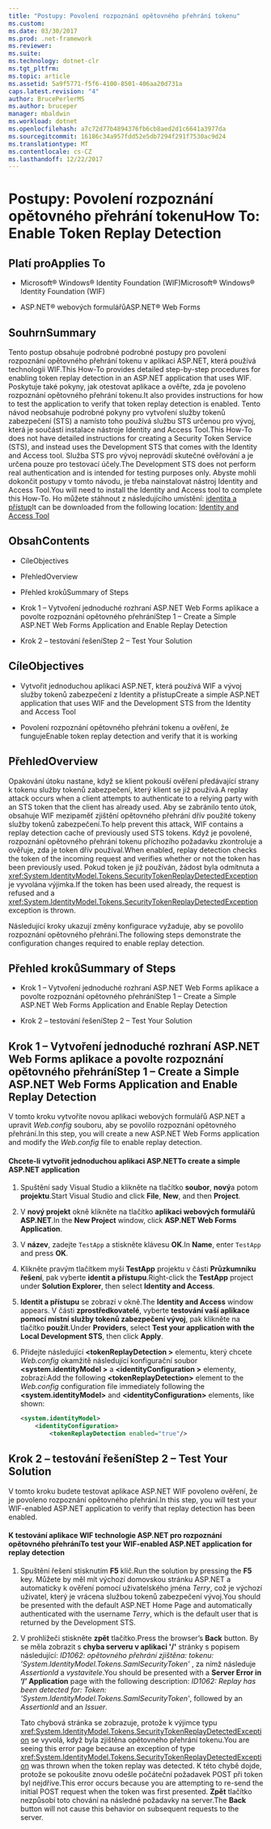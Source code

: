 ```yaml
---
title: "Postupy: Povolení rozpoznání opětovného přehrání tokenu"
ms.custom: 
ms.date: 03/30/2017
ms.prod: .net-framework
ms.reviewer: 
ms.suite: 
ms.technology: dotnet-clr
ms.tgt_pltfrm: 
ms.topic: article
ms.assetid: 5a9f5771-f5f6-4100-8501-406aa20d731a
caps.latest.revision: "4"
author: BrucePerlerMS
ms.author: bruceper
manager: mbaldwin
ms.workload: dotnet
ms.openlocfilehash: a7c72d77b4894376fb6cb8aed2d1c6641a3977da
ms.sourcegitcommit: 16186c34a957fdd52e5db7294f291f7530ac9d24
ms.translationtype: MT
ms.contentlocale: cs-CZ
ms.lasthandoff: 12/22/2017
---
```

# <a name="how-to-enable-token-replay-detection"></a><span data-ttu-id="d01a5-102">Postupy: Povolení rozpoznání opětovného přehrání tokenu</span><span class="sxs-lookup"><span data-stu-id="d01a5-102">How To: Enable Token Replay Detection</span></span>
## <a name="applies-to"></a><span data-ttu-id="d01a5-103">Platí pro</span><span class="sxs-lookup"><span data-stu-id="d01a5-103">Applies To</span></span>  
  
-   <span data-ttu-id="d01a5-104">Microsoft® Windows® Identity Foundation (WIF)</span><span class="sxs-lookup"><span data-stu-id="d01a5-104">Microsoft® Windows® Identity Foundation (WIF)</span></span>  
  
-   <span data-ttu-id="d01a5-105">ASP.NET® webových formulářů</span><span class="sxs-lookup"><span data-stu-id="d01a5-105">ASP.NET® Web Forms</span></span>  
  
## <a name="summary"></a><span data-ttu-id="d01a5-106">Souhrn</span><span class="sxs-lookup"><span data-stu-id="d01a5-106">Summary</span></span>  
 <span data-ttu-id="d01a5-107">Tento postup obsahuje podrobné podrobné postupy pro povolení rozpoznání opětovného přehrání tokenu v aplikaci ASP.NET, která používá technologii WIF.</span><span class="sxs-lookup"><span data-stu-id="d01a5-107">This How-To provides detailed step-by-step procedures for enabling token replay detection in an ASP.NET application that uses WIF.</span></span> <span data-ttu-id="d01a5-108">Poskytuje také pokyny, jak otestovat aplikace a ověřte, zda je povoleno rozpoznání opětovného přehrání tokenu.</span><span class="sxs-lookup"><span data-stu-id="d01a5-108">It also provides instructions for how to test the application to verify that token replay detection is enabled.</span></span> <span data-ttu-id="d01a5-109">Tento návod neobsahuje podrobné pokyny pro vytvoření služby tokenů zabezpečení (STS) a namísto toho používá službu STS určenou pro vývoj, která je součástí instalace nástroje Identity and Access Tool.</span><span class="sxs-lookup"><span data-stu-id="d01a5-109">This How-To does not have detailed instructions for creating a Security Token Service (STS), and instead uses the Development STS that comes with the Identity and Access tool.</span></span> <span data-ttu-id="d01a5-110">Služba STS pro vývoj neprovádí skutečné ověřování a je určena pouze pro testovací účely.</span><span class="sxs-lookup"><span data-stu-id="d01a5-110">The Development STS does not perform real authentication and is intended for testing purposes only.</span></span> <span data-ttu-id="d01a5-111">Abyste mohli dokončit postupy v tomto návodu, je třeba nainstalovat nástroj Identity and Access Tool.</span><span class="sxs-lookup"><span data-stu-id="d01a5-111">You will need to install the Identity and Access tool to complete this How-To.</span></span> <span data-ttu-id="d01a5-112">Ho můžete stáhnout z následujícího umístění: [identita a přístup](http://go.microsoft.com/fwlink/?LinkID=245849)</span><span class="sxs-lookup"><span data-stu-id="d01a5-112">It can be downloaded from the following location: [Identity and Access Tool](http://go.microsoft.com/fwlink/?LinkID=245849)</span></span>  
  
## <a name="contents"></a><span data-ttu-id="d01a5-113">Obsah</span><span class="sxs-lookup"><span data-stu-id="d01a5-113">Contents</span></span>  
  
-   <span data-ttu-id="d01a5-114">Cíle</span><span class="sxs-lookup"><span data-stu-id="d01a5-114">Objectives</span></span>  
  
-   <span data-ttu-id="d01a5-115">Přehled</span><span class="sxs-lookup"><span data-stu-id="d01a5-115">Overview</span></span>  
  
-   <span data-ttu-id="d01a5-116">Přehled kroků</span><span class="sxs-lookup"><span data-stu-id="d01a5-116">Summary of Steps</span></span>  
  
-   <span data-ttu-id="d01a5-117">Krok 1 – Vytvoření jednoduché rozhraní ASP.NET Web Forms aplikace a povolte rozpoznání opětovného přehrání</span><span class="sxs-lookup"><span data-stu-id="d01a5-117">Step 1 – Create a Simple ASP.NET Web Forms Application and Enable Replay Detection</span></span>  
  
-   <span data-ttu-id="d01a5-118">Krok 2 – testování řešení</span><span class="sxs-lookup"><span data-stu-id="d01a5-118">Step 2 – Test Your Solution</span></span>  
  
## <a name="objectives"></a><span data-ttu-id="d01a5-119">Cíle</span><span class="sxs-lookup"><span data-stu-id="d01a5-119">Objectives</span></span>  
  
-   <span data-ttu-id="d01a5-120">Vytvořit jednoduchou aplikaci ASP.NET, která používá WIF a vývoj služby tokenů zabezpečení z Identity a přístup</span><span class="sxs-lookup"><span data-stu-id="d01a5-120">Create a simple ASP.NET application that uses WIF and the Development STS from the Identity and Access Tool</span></span>  
  
-   <span data-ttu-id="d01a5-121">Povolení rozpoznání opětovného přehrání tokenu a ověření, že funguje</span><span class="sxs-lookup"><span data-stu-id="d01a5-121">Enable token replay detection and verify that it is working</span></span>  
  
## <a name="overview"></a><span data-ttu-id="d01a5-122">Přehled</span><span class="sxs-lookup"><span data-stu-id="d01a5-122">Overview</span></span>  
 <span data-ttu-id="d01a5-123">Opakování útoku nastane, když se klient pokouší ověření předávající strany k tokenu služby tokenů zabezpečení, který klient se již používá.</span><span class="sxs-lookup"><span data-stu-id="d01a5-123">A replay attack occurs when a client attempts to authenticate to a relying party with an STS token that the client has already used.</span></span> <span data-ttu-id="d01a5-124">Aby se zabránilo tento útok, obsahuje WIF mezipaměť zjištění opětovného přehrání dřív použité tokeny služby tokenů zabezpečení.</span><span class="sxs-lookup"><span data-stu-id="d01a5-124">To help prevent this attack, WIF contains a replay detection cache of previously used STS tokens.</span></span> <span data-ttu-id="d01a5-125">Když je povolené, rozpoznání opětovného přehrání tokenu příchozího požadavku zkontroluje a ověřuje, zda je token dřív používal.</span><span class="sxs-lookup"><span data-stu-id="d01a5-125">When enabled, replay detection checks the token of the incoming request and verifies whether or not the token has been previously used.</span></span> <span data-ttu-id="d01a5-126">Pokud token je již používán, žádost byla odmítnuta a <xref:System.IdentityModel.Tokens.SecurityTokenReplayDetectedException> je vyvolána výjimka.</span><span class="sxs-lookup"><span data-stu-id="d01a5-126">If the token has been used already, the request is refused and a <xref:System.IdentityModel.Tokens.SecurityTokenReplayDetectedException> exception is thrown.</span></span>  
  
 <span data-ttu-id="d01a5-127">Následující kroky ukazují změny konfigurace vyžaduje, aby se povolilo rozpoznání opětovného přehrání.</span><span class="sxs-lookup"><span data-stu-id="d01a5-127">The following steps demonstrate the configuration changes required to enable replay detection.</span></span>  
  
## <a name="summary-of-steps"></a><span data-ttu-id="d01a5-128">Přehled kroků</span><span class="sxs-lookup"><span data-stu-id="d01a5-128">Summary of Steps</span></span>  
  
-   <span data-ttu-id="d01a5-129">Krok 1 – Vytvoření jednoduché rozhraní ASP.NET Web Forms aplikace a povolte rozpoznání opětovného přehrání</span><span class="sxs-lookup"><span data-stu-id="d01a5-129">Step 1 – Create a Simple ASP.NET Web Forms Application and Enable Replay Detection</span></span>  
  
-   <span data-ttu-id="d01a5-130">Krok 2 – testování řešení</span><span class="sxs-lookup"><span data-stu-id="d01a5-130">Step 2 – Test Your Solution</span></span>  
  
## <a name="step-1--create-a-simple-aspnet-web-forms-application-and-enable-replay-detection"></a><span data-ttu-id="d01a5-131">Krok 1 – Vytvoření jednoduché rozhraní ASP.NET Web Forms aplikace a povolte rozpoznání opětovného přehrání</span><span class="sxs-lookup"><span data-stu-id="d01a5-131">Step 1 – Create a Simple ASP.NET Web Forms Application and Enable Replay Detection</span></span>  
 <span data-ttu-id="d01a5-132">V tomto kroku vytvoříte novou aplikaci webových formulářů ASP.NET a upravit *Web.config* souboru, aby se povolilo rozpoznání opětovného přehrání.</span><span class="sxs-lookup"><span data-stu-id="d01a5-132">In this step, you will create a new ASP.NET Web Forms application and modify the *Web.config* file to enable replay detection.</span></span>  
  
#### <a name="to-create-a-simple-aspnet-application"></a><span data-ttu-id="d01a5-133">Chcete-li vytvořit jednoduchou aplikaci ASP.NET</span><span class="sxs-lookup"><span data-stu-id="d01a5-133">To create a simple ASP.NET application</span></span>  
  
1.  <span data-ttu-id="d01a5-134">Spuštění sady Visual Studio a klikněte na tlačítko **soubor**, **nový**a potom **projektu**.</span><span class="sxs-lookup"><span data-stu-id="d01a5-134">Start Visual Studio and click **File**, **New**, and then **Project**.</span></span>  
  
2.  <span data-ttu-id="d01a5-135">V **nový projekt** okně klikněte na tlačítko **aplikaci webových formulářů ASP.NET**.</span><span class="sxs-lookup"><span data-stu-id="d01a5-135">In the **New Project** window, click **ASP.NET Web Forms Application**.</span></span>  
  
3.  <span data-ttu-id="d01a5-136">V **název**, zadejte `TestApp` a stiskněte klávesu **OK**.</span><span class="sxs-lookup"><span data-stu-id="d01a5-136">In **Name**, enter `TestApp` and press **OK**.</span></span>  
  
4.  <span data-ttu-id="d01a5-137">Klikněte pravým tlačítkem myši **TestApp** projektu v části **Průzkumníku řešení**, pak vyberte **identit a přístupu**.</span><span class="sxs-lookup"><span data-stu-id="d01a5-137">Right-click the **TestApp** project under **Solution Explorer**, then select **Identity and Access**.</span></span>  
  
5.  <span data-ttu-id="d01a5-138">**Identit a přístupu** se zobrazí v okně.</span><span class="sxs-lookup"><span data-stu-id="d01a5-138">The **Identity and Access** window appears.</span></span> <span data-ttu-id="d01a5-139">V části **zprostředkovatelé**, vyberte **testování vaší aplikace pomocí místní služby tokenů zabezpečení vývoj**, pak klikněte na tlačítko **použít**.</span><span class="sxs-lookup"><span data-stu-id="d01a5-139">Under **Providers**, select **Test your application with the Local Development STS**, then click **Apply**.</span></span>  
  
6.  <span data-ttu-id="d01a5-140">Přidejte následující  **\<tokenReplayDetection >** elementu, který chcete *Web.config* okamžitě následující konfigurační soubor  **\<system.identityModel >** a  **\<identityConfiguration >** elementy, zobrazí:</span><span class="sxs-lookup"><span data-stu-id="d01a5-140">Add the following **\<tokenReplayDetection>** element to the *Web.config* configuration file immediately following the **\<system.identityModel>** and **\<identityConfiguration>** elements, like shown:</span></span>  
  
    ```xml  
    <system.identityModel>  
        <identityConfiguration>  
            <tokenReplayDetection enabled="true"/>  
    ```  
  
## <a name="step-2--test-your-solution"></a><span data-ttu-id="d01a5-141">Krok 2 – testování řešení</span><span class="sxs-lookup"><span data-stu-id="d01a5-141">Step 2 – Test Your Solution</span></span>  
 <span data-ttu-id="d01a5-142">V tomto kroku budete testovat aplikace ASP.NET WIF povoleno ověření, že je povoleno rozpoznání opětovného přehrání.</span><span class="sxs-lookup"><span data-stu-id="d01a5-142">In this step, you will test your WIF-enabled ASP.NET application to verify that replay detection has been enabled.</span></span>  
  
#### <a name="to-test-your-wif-enabled-aspnet-application-for-replay-detection"></a><span data-ttu-id="d01a5-143">K testování aplikace WIF technologie ASP.NET pro rozpoznání opětovného přehrání</span><span class="sxs-lookup"><span data-stu-id="d01a5-143">To test your WIF-enabled ASP.NET application for replay detection</span></span>  
  
1.  <span data-ttu-id="d01a5-144">Spuštění řešení stisknutím **F5** klíč.</span><span class="sxs-lookup"><span data-stu-id="d01a5-144">Run the solution by pressing the **F5** key.</span></span> <span data-ttu-id="d01a5-145">Můžete by měl mít výchozí domovskou stránku ASP.NET a automaticky k ověření pomocí uživatelského jména *Terry*, což je výchozí uživatel, který je vrácena službou tokenů zabezpečení vývoj.</span><span class="sxs-lookup"><span data-stu-id="d01a5-145">You should be presented with the default ASP.NET Home Page and automatically authenticated with the username *Terry*, which is the default user that is returned by the Development STS.</span></span>  
  
2.  <span data-ttu-id="d01a5-146">V prohlížeči stiskněte **zpět** tlačítko.</span><span class="sxs-lookup"><span data-stu-id="d01a5-146">Press the browser’s **Back** button.</span></span> <span data-ttu-id="d01a5-147">By se měla zobrazit s **chyba serveru v aplikaci '/'** stránky s popisem následující: *ID1062: opětovného přehrání zjištěna: tokenu: 'System.IdentityModel.Tokens.SamlSecurityToken'* , za nímž následuje *AssertionId* a *vystavitele*.</span><span class="sxs-lookup"><span data-stu-id="d01a5-147">You should be presented with a **Server Error in ‘/’ Application** page with the following description: *ID1062: Replay has been detected for: Token: 'System.IdentityModel.Tokens.SamlSecurityToken'*, followed by an *AssertionId* and an *Issuer*.</span></span>  
  
     <span data-ttu-id="d01a5-148">Tato chybová stránka se zobrazuje, protože k výjimce typu <xref:System.IdentityModel.Tokens.SecurityTokenReplayDetectedException> se vyvolá, když byla zjištěna opětovného přehrání tokenu.</span><span class="sxs-lookup"><span data-stu-id="d01a5-148">You are seeing this error page because an exception of type <xref:System.IdentityModel.Tokens.SecurityTokenReplayDetectedException> was thrown when the token replay was detected.</span></span> <span data-ttu-id="d01a5-149">K této chybě dojde, protože se pokoušíte znovu odešle počáteční požadavek POST při token byl nejdříve.</span><span class="sxs-lookup"><span data-stu-id="d01a5-149">This error occurs because you are attempting to re-send the initial POST request when the token was first presented.</span></span> <span data-ttu-id="d01a5-150">**Zpět** tlačítko nezpůsobí toto chování na následné požadavky na server.</span><span class="sxs-lookup"><span data-stu-id="d01a5-150">The **Back** button will not cause this behavior on subsequent requests to the server.</span></span>

